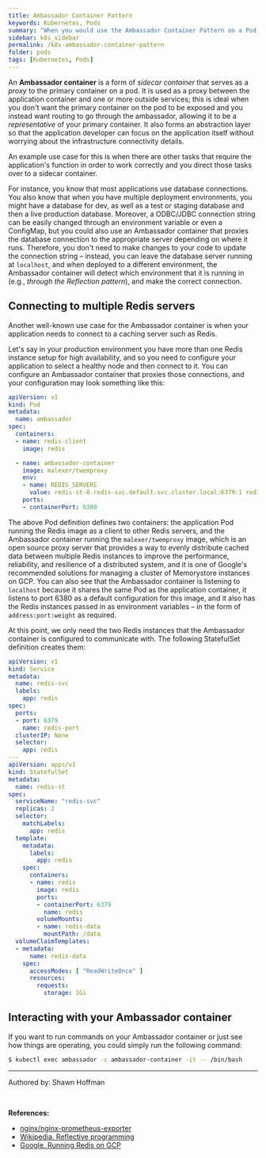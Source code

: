 ```yaml
---
title: Ambassador Container Pattern
keywords: Kubernetes, Pods
summary: "When you would use the Ambassador Container Pattern on a Pod, with examples"
sidebar: k8s_sidebar
permalink: /k8s-ambassador-container-pattern
folder: pods
tags: [Kubernetes, Pods]
---
```


An **Ambassador container** is a form of *sidecar container* that serves as a *proxy* to the primary container on a pod. It is used as a proxy between the application container and one or more outside services; this is ideal when you don't want the primary container on the pod to be exposed and you instead want routing to go through the ambassador, allowing it to be a *representative* of your primary container. It also forms an abstraction layer so that the application developer can focus on the application itself without worrying about the infrastructure connectivity details.

An example use case for this is when there are other tasks that require the application's function in order to work correctly and you direct those tasks over to a sidecar container.

For instance, you know that most applications use database connections. You also know that when you have multiple deployment environments, you might have a database for dev, as well as a test or staging database and then a live production database. Moreover, a ODBC/JDBC connection string can be easily changed through an environment variable or even a ConfigMap, but you could also use an Ambassador container that proxies the database connection to the appropriate server depending on where it runs. Therefore, you don't need to make changes to your code to update the connection string – instead, you can leave the database server running at `localhost`, and when deployed to a different environment, the Ambassador container will detect which environment that it is running in (e.g., *through the Reflection pattern*), and make the correct connection.

## Connecting to multiple Redis servers

Another well-known use case for the Ambassador container is when your application needs to connect to a caching server such as Redis.

Let's say in your production environment you have more than one Redis instance setup for high availability, and so you need to configure your application to select a healthy node and then connect to it. You can configure an Ambassador container that proxies those connections, and your configuration may look something like this:

```yaml
apiVersion: v1
kind: Pod
metadata:
  name: ambassador
spec:
  containers:
  - name: redis-client
    image: redis

  - name: ambassador-container
    image: malexer/twemproxy
    env:
    - name: REDIS_SERVERS
      value: redis-st-0.redis-svc.default.svc.cluster.local:6379:1 redis-st-1.redis-svc.default.svc.cluster.local:6379:1
    ports:
    - containerPort: 6380
```

The above Pod definition defines two containers: the application Pod running the Redis image as a client to other Redis servers, and the Ambassador container running the `malexer/twemproxy` image, which is an open source proxy server that provides a way to evenly distribute cached data between multiple Redis instances to improve the performance, reliability, and resilience of a distributed system, and it is one of Google's recommended solutions for managing a cluster of Memorystore instances on GCP. You can also see that the Ambassador container is listening to `localhost` because it shares the same Pod as the application container, it listens to port 6380 as a default configuration for this image, and it also has the Redis instances passed in as environment variables – in the form of `address:port:weight` as required.

At this point, we only need the two Redis instances that the Ambassador container is configured to communicate with. The following StatefulSet definition creates them:

```yaml
apiVersion: v1
kind: Service
metadata:
  name: redis-svc
  labels:
    app: redis
spec:
  ports:
  - port: 6379
    name: redis-port
  clusterIP: None
  selector:
    app: redis
---
apiVersion: apps/v1
kind: StatefulSet
metadata:
  name: redis-st
spec:
  serviceName: "redis-svc"
  replicas: 2
  selector:
    matchLabels:
      app: redis
  template:
    metadata:
      labels:
        app: redis
    spec:
      containers:
      - name: redis
        image: redis
        ports:
        - containerPort: 6379
          name: redis
        volumeMounts:
        - name: redis-data
          mountPath: /data
  volumeClaimTemplates:
  - metadata:
      name: redis-data
    spec:
      accessModes: [ "ReadWriteOnce" ]
      resources:
        requests:
          storage: 1Gi
```

## Interacting with your Ambassador container

If you want to run commands on your Ambassador container or just see how things are operating, you could simply run the following command:

```bash
$ kubectl exec ambassador -c ambassador-container -it -- /bin/bash
```

---

Authored by: Shawn Hoffman

<br>

**References:**

- [nginx/nginx-prometheus-exporter](https://hub.docker.com/r/nginx/nginx-prometheus-exporter)
- [Wikipedia. Reflective programming](https://en.wikipedia.org/wiki/Reflective_programming)
- [Google. Running Redis on GCP](https://cloud.google.com/blog/products/databases/running-redis-on-gcp-four-deployment-scenarios)